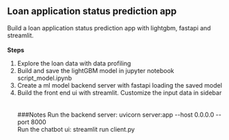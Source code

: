 ## Loan application status prediction app
Build a loan application status prediction app with lightgbm, fastapi and streamlit.\
\
**Steps**
1. Explore the loan data with data profiling
2. Build and save the lightGBM model in jupyter notebook script_model.ipynb
3. Create a ml model backend server with fastapi loading the saved model
4. Build the front end ui with streamlit. Customize the input data in sidebar\
\
\
###Notes
Run the backend server: uvicorn server:app --host 0.0.0.0 --port 8000\
Run the chatbot ui: streamlit run client.py

